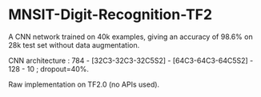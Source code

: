 # MNSIT-Digit-Recognition-TF2
A CNN network trained on 40k examples, giving an accuracy of 98.6% on 28k test set without data augmentation.

CNN architecture : 784 - [32C3-32C3-32C5S2] - [64C3-64C3-64C5S2] - 128 - 10 ; dropout=40%.

Raw implementation on TF2.0 (no APIs used).

